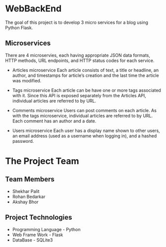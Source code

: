 # WebBackEnd
The goal of this project is to develop 3 micro services for a blog using Python Flask.

## Microservices
There are 4 microservies, each having appropriate JSON data formats, HTTP methods, URL endpoints, and HTTP status codes for each service.
- Articles microservice
Each article consists of text, a title or headline, an author, and timestamps for article’s creation and the last time the article was modified.

- Tags microservice
Each article can be have one or more tags associated with it. Since this API is exposed separately from the Articles API, individual articles are referred to by URL.

- Comments microservice
Users can post comments on each article. As with the tags microservice, individual articles are referred to by URL. Each comment has an author and a date.

- Users microservice
Each user has a display name shown to other users, an email address (used as a username when logging in), and a hashed password.

# The Project Team
## Team Members
- Shekhar Palit
- Rohan Bedarkar
- Akshay Bhor
## Project Technologies
- Programming Language - Python
- Web Frame Work - Flask
- DataBase - SQLite3

